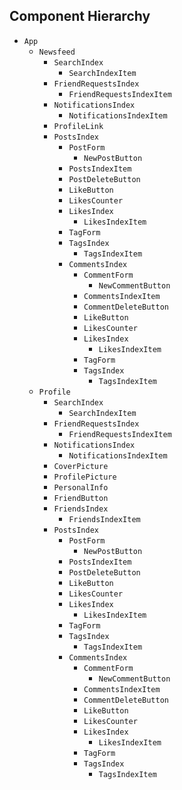 ## Component Hierarchy

* `App`
  * `Newsfeed`
    * `SearchIndex`
      * `SearchIndexItem`
    * `FriendRequestsIndex`
      * `FriendRequestsIndexItem`
    * `NotificationsIndex`
      * `NotificationsIndexItem`
    * `ProfileLink`
    * `PostsIndex`
      * `PostForm`
        * `NewPostButton`
      * `PostsIndexItem`
      * `PostDeleteButton`
      * `LikeButton`
      * `LikesCounter`
      * `LikesIndex`
        * `LikesIndexItem`
      * `TagForm`  
      * `TagsIndex`
        * `TagsIndexItem`
      * `CommentsIndex`
        * `CommentForm`
          * `NewCommentButton`
        * `CommentsIndexItem`
        * `CommentDeleteButton`
        * `LikeButton`
        * `LikesCounter`
        * `LikesIndex`
          * `LikesIndexItem`
        * `TagForm`  
        * `TagsIndex`
          * `TagsIndexItem`
  * `Profile`
    * `SearchIndex`
      * `SearchIndexItem`
    * `FriendRequestsIndex`
      * `FriendRequestsIndexItem`  
    * `NotificationsIndex`
      * `NotificationsIndexItem`
    * `CoverPicture`
    * `ProfilePicture`
    * `PersonalInfo`
    * `FriendButton`
    * `FriendsIndex`
      * `FriendsIndexItem`
    * `PostsIndex`
      * `PostForm`
        * `NewPostButton`
      * `PostsIndexItem`
      * `PostDeleteButton`
      * `LikeButton`
      * `LikesCounter`
      * `LikesIndex`
        * `LikesIndexItem`
      * `TagForm`  
      * `TagsIndex`
        * `TagsIndexItem`
      * `CommentsIndex`
        * `CommentForm`
          * `NewCommentButton`
        * `CommentsIndexItem`
        * `CommentDeleteButton`
        * `LikeButton`
        * `LikesCounter`
        * `LikesIndex`
          * `LikesIndexItem`
        * `TagForm`  
        * `TagsIndex`
          * `TagsIndexItem`
